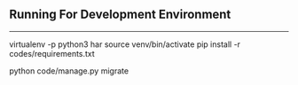 ## Running For Development Environment
---

virtualenv -p python3 har
source venv/bin/activate
pip install -r codes/requirements.txt


python code/manage.py migrate

```


